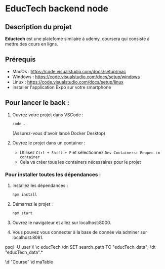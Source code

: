 # EducTech backend node

## Description du projet

**Eductech** est une platefome similaire à udemy, coursera qui consiste à mettre des cours en ligns.

## Prérequis

- MacOs : https://code.visualstudio.com/docs/setup/mac
- Windows : https://code.visualstudio.com/docs/setup/windows
- Linux : https://code.visualstudio.com/docs/setup/linux
- Installer l'application Expo sur votre smartphone

## Pour lancer le back :

1. Ouvrez votre projet dans VSCode :
    ```bash
    code .
    ```
   (Assurez-vous d'avoir lancé Docker Desktop)

2. Ouvrez le projet dans un container :
    - Utilisez `Ctrl + Shift + P` et sélectionnez `Dev Containers: Reopen in container`
    - Cela va créer tous les containers nécessaires pour le projet

### Pour installer toutes les dépendances :

1. Installez les dépendances :
    ```bash
    npm install
    ```

2. Démarrez le projet :
    ```bash
    npm start
    ```

3. Ouvrez le navigateur et allez sur localhost:8000.

4. Vous pouvez vous connecter à la base de donnée via adminer sur localhost:8081.

psql -U user 
\l
\c educTech
\dn
SET search_path TO "educTech_data";
\dt "educTech_data".*

\d "Course"
\d maTable